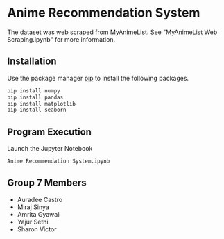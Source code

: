# Anime Recommendation System

The dataset was web scraped from MyAnimeList. See "MyAnimeList Web Scraping.ipynb" for more information.

## Installation

Use the package manager [pip](https://pip.pypa.io/en/stable/) to install the following packages.
```bash
pip install numpy
pip install pandas
pip install matplotlib
pip install seaborn
```

## Program Execution
Launch the Jupyter Notebook
```bash
Anime Recommendation System.ipynb
```

## Group 7 Members
- Auradee Castro
- Miraj Sinya
- Amrita Gyawali
- Yajur Sethi
- Sharon Victor

